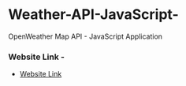 # Weather-API-JavaScript-
OpenWeather Map API - JavaScript Application

### Website Link - 
- [Website Link](https://zachcarroll.me/weather/)

